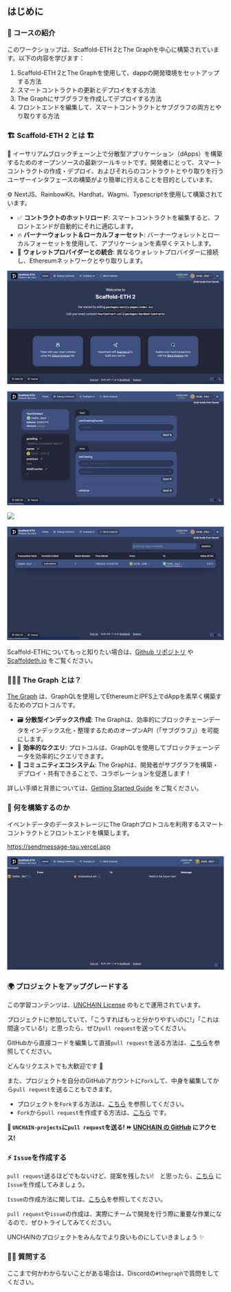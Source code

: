 ## はじめに

### 🎉 コースの紹介

このワークショップは、Scaffold-ETH 2とThe Graphを中心に構築されています。以下の内容を学びます：

1. Scaffold-ETH 2とThe Graphを使用して、dappの開発環境をセットアップする方法
2. スマートコントラクトの更新とデプロイをする方法
3. The Graphにサブグラフを作成してデプロイする方法
4. フロントエンドを編集して、スマートコントラクトとサブグラフの両方とやり取りする方法

### 🏗 Scaffold-ETH 2 とは 🏗

🧪 イーサリアムブロックチェーン上で分散型アプリケーション（dApps）を構築するためのオープンソースの最新ツールキットです。開発者にとって、スマートコントラクトの作成・デプロイ、およびそれらのコントラクトとやり取りを行うユーザーインタフェースの構築がより簡単に行えることを目的としています。

⚙️ NextJS、RainbowKit、Hardhat、Wagmi、Typescriptを使用して構築されています。

- ✅ **コントラクトのホットリロード**: スマートコントラクトを編集すると、フロントエンドが自動的にそれに適応します。
- 🔥 **バーナーウォレット＆ローカルフォーセット**: バーナーウォレットとローカルフォーセットを使用して、アプリケーションを素早くテストします。
- 🔐 **ウォレットプロバイダーとの統合**: 異なるウォレットプロバイダーに接続し、Ethereumネットワークとやり取りします。

![](0_1_1.png)

![](0_1_2.png)

![](L0_1_3.png)

![](0_1_4.png)

Scaffold-ETHについてもっと知りたい場合は、[Github リポジトリ](https://github.com/scaffold-eth/scaffold-eth-2) や [Scaffoldeth.io](https://scaffoldeth.io) をご覧ください。

### 🧑🏼‍🚀 The Graph とは？

[The Graph](https://thegraph.com/) は、GraphQLを使用してEthereumとIPFS上でdAppを素早く構築するためのプロトコルです。

- 🗃️ **分散型インデックス作成**: The Graphは、効率的にブロックチェーンデータをインデックス化・整理するためのオープンAPI（「サブグラフ」）を可能にします。
- 🔎 **効率的なクエリ**: プロトコルは、GraphQLを使用してブロックチェーンデータを効率的にクエリできます。
- 🙌 **コミュニティエコシステム**: The Graphは、開発者がサブグラフを構築・デプロイ・共有できることで、コラボレーションを促進します！

詳しい手順と背景については、[Getting Started Guide](https://thegraph.com/docs/en/cookbook/quick-start) をご覧ください。

### 🧱 何を構築するのか

イベントデータのデータストレージにThe Graphプロトコルを利用するスマートコントラクトとフロントエンドを構築します。

https://sendmessage-tau.vercel.app

![](0_1_5.png)

### 🌍 プロジェクトをアップグレードする

この学習コンテンツは、[UNCHAIN License](https://github.com/unchain-dev/UNCHAIN-projects/blob/main/LICENSE) のもとで運用されています。

プロジェクトに参加していて、「こうすればもっと分かりやすいのに!」「これは間違っている!」と思ったら、ぜひ`pull request`を送ってください。

GitHubから直接コードを編集して直接`pull request`を送る方法は、[こちら](https://docs.github.com/ja/repositories/working-with-files/managing-files/editing-files#editing-files-in-another-users-repository)を参照してください。

どんなリクエストでも大歓迎です 🎉

また、プロジェクトを自分のGitHubアカウントに`Fork`して、中身を編集してから`pull request`を送ることもできます。

- プロジェクトを`Fork`する方法は、[こちら](https://docs.github.com/ja/get-started/quickstart/fork-a-repo) を参照してください。
- `Fork`から`pull request`を作成する方法は、[こちら](https://docs.github.com/ja/pull-requests/collaborating-with-pull-requests/proposing-changes-to-your-work-with-pull-requests/creating-a-pull-request-from-a-fork) です。

**👋 `UNCHAIN-projects`に`pull request`を送る! ⏩ [UNCHAIN の GitHub](https://github.com/shiftbase-xyz/UNCHAIN-projects) にアクセス!**

### ⚡️ `Issue`を作成する

`pull request`送るほどでもないけど、提案を残したい!　と思ったら、[こちら](https://github.com/unchain-tech/UNCHAIN-projects/issues) に`Issue`を作成してみましょう。

`Issue`の作成方法に関しては、[こちら](https://docs.github.com/ja/issues/tracking-your-work-with-issues/creating-an-issue)を参照してください。

`pull request`や`issue`の作成は、実際にチームで開発を行う際に重要な作業になるので、ぜひトライしてみてください。

UNCHAINのプロジェクトをみんなでより良いものにしていきましょう ✨

### 🙋‍♂️ 質問する

ここまで何かわからないことがある場合は、Discordの`#thegraph`で質問をしてください。
